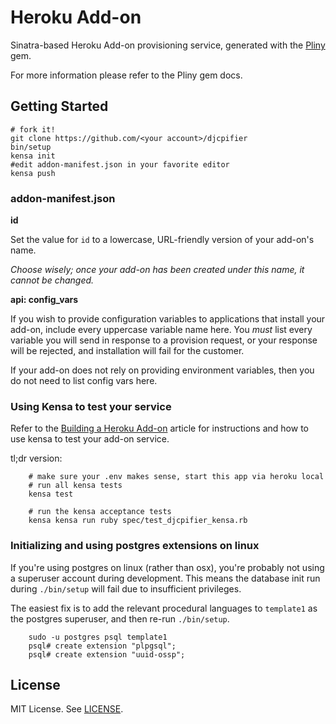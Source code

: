 # Heroku Add-on

Sinatra-based Heroku Add-on provisioning service, generated with the
[Pliny](https://github.com/interagent/pliny) gem.

For more information please refer to the Pliny gem docs.

## Getting Started

```sh-session
# fork it!
git clone https://github.com/<your account>/djcpifier
bin/setup
kensa init
#edit addon-manifest.json in your favorite editor
kensa push
```

### addon-manifest.json

**id**

Set the value for `id` to a lowercase, URL-friendly version of your add-on's
name.

_Choose wisely; once your add-on has been created under this name, it cannot be
changed._

**api: config_vars**

If you wish to provide configuration variables to applications that install
your add-on, include every uppercase variable name here. You _must_ list every
variable you will send in response to a provision request, or your response
will be rejected, and installation will fail for the customer.

If your add-on does not rely on providing environment variables, then you do
not need to list config vars here.

### Using Kensa to test your service

Refer to the [Building a Heroku Add-on](https://devcenter.heroku.com/articles/building-a-heroku-add-on) article for instructions and how to use kensa to test your add-on service.

tl;dr version:

        # make sure your .env makes sense, start this app via heroku local
        # run all kensa tests
        kensa test

        # run the kensa acceptance tests
        kensa kensa run ruby spec/test_djcpifier_kensa.rb

### Initializing and using postgres extensions on linux

If you're using postgres on linux (rather than osx), you're probably not using
a superuser account during development.  This means the database init run
during `./bin/setup` will fail due to insufficient privileges.

The easiest fix is to add the relevant procedural languages to `template1` as
the postgres superuser, and then re-run `./bin/setup`.

        sudo -u postgres psql template1
        psql# create extension "plpgsql";
        psql# create extension "uuid-ossp";

## License

MIT License. See [LICENSE](https://github.com/heroku/addon-template/blob/master/LICENSE).
